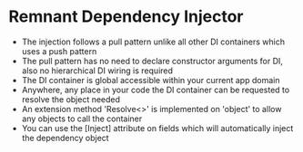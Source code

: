 # Remnant Dependency Injector

- The injection follows a pull pattern unlike all other DI containers which uses a push pattern
- The pull pattern has no need to declare constructor arguments for DI, also no hierarchical DI wiring is required
- The DI container is global accessible within your current app domain
- Anywhere, any place in your code the DI container can be requested to resolve the object needed
- An extension method 'Resolve<<TType>>' is implemented on 'object' to allow any objects to call the container
- You can use the [Inject] attribute on fields which will automatically inject the dependency object